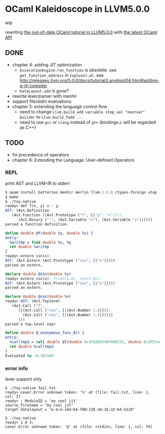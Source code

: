 # OCaml Kaleidoscope in LLVM5.0.0

wip

rewriting [the out-of-date OCaml tutorial in LLVM5.0.0](http://releases.llvm.org/5.0.0/docs/tutorial/index.html) with [the latest OCaml API](https://llvm.moe/ocaml/index.html)


## DONE
- chapter 4: adding JIT optimization
  - `ExcecutionEngine.run_function` is obsolete. use `get_function_address` in `toplevel.ml`. see http://releases.llvm.org/5.0.0/docs/tutorial/LangImpl04.html#adding-a-jit-compiler
  - `DataLayout.add` is gone?
- rewrite lexer/parser with menhir
- support file/stdin evaluations
- chapter 5: extending the language control flow
  - need to change `Llvm.build_add variable step_val "nextvar" builder` to `Llvm.build_fadd ...`
  - need to use `gcc` or `clang` instead of `g++` (bindings.c will be regarded as C++)

## TODO
- fix precedence of operators
- chapter 6: Extending the Language: User-defined Operators


### REPL

print AST and LLVM-IR to stderr

``` llvm
$ opam install batteries menhir merlin llvm.5.0.0 ctypes-foreign utop
$ make
$ ./toy.native
ready> def f(x, y) x - y;
AST: (Ast.Definition
   (Ast.Function ((Ast.Prototype ("f", [|"y"; "x"|])),
      (Ast.Binary ("-", (Ast.Variable "x"), (Ast.Variable "y"))))))
parsed a function definition.

define double @f(double %y, double %x) {
entry:
  %aritmp = fsub double %x, %y
  ret double %aritmp
}
ready> extern sin(x);
AST: (Ast.Extern (Ast.Prototype ("sin", [|"x"|])))
parsed an extern.

declare double @sin(double %x)
ready> extern cos(x); f(cos(1.0), sin(1.0));
AST: (Ast.Extern (Ast.Prototype ("cos", [|"x"|])))
parsed an extern.

declare double @cos(double %x)
ready> AST: (Ast.Toplevel
   (Ast.Call ("f",
      [|(Ast.Call ("sin", [|(Ast.Number 1.)|]));
        (Ast.Call ("cos", [|(Ast.Number 1.)|]))|]
      )))
parsed a top-level expr

define double @_anonymous_func_0() {
entry:
  %calltmp2 = call double @f(double 0x3FEAED548F090CEE, double 0x3FE14A280FB5068C)
  ret double %calltmp2
}
Evaluated to -0.301169
```

### error info

lexer support only

```
$ ./toy.native fail.txt
ready> Lexer.Error unknown token: '%' at (file: fail.txt, line: 1, col: 2)
ready> ; ModuleID = 'my cool jit'
source_filename = "my cool jit"
target datalayout = "e-m:e-i64:64-f80:128-n8:16:32:64-S128"

$ ./toy.native
ready> 1 @ 3;
Lexer.Error unknown token: '@' at (file: <stdin>, line: 1, col: 74)
```

